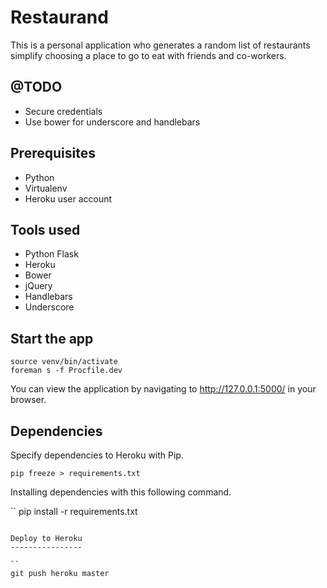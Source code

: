 Restaurand
==========

This is a personal application who generates a random list of restaurants simplify
choosing a place to go to eat with friends and co-workers.

@TODO
-----

- Secure credentials
- Use bower for underscore and handlebars

Prerequisites
-------------

- Python
- Virtualenv
- Heroku user account

Tools used
----------

- Python Flask
- Heroku
- Bower
- jQuery
- Handlebars
- Underscore

Start the app
-------------

```
source venv/bin/activate
foreman s -f Procfile.dev
```

You can view the application by navigating to http://127.0.0.1:5000/ in your
browser.

Dependencies
------------

Specify dependencies to Heroku with Pip.

```
pip freeze > requirements.txt
```

Installing dependencies with this following command.

``
pip install -r requirements.txt
```

Deploy to Heroku
----------------

``
git push heroku master
```
